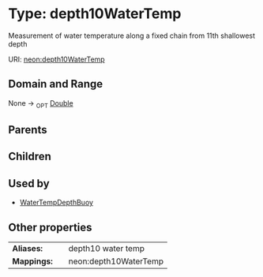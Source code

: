 
# Type: depth10WaterTemp


Measurement of water temperature along a fixed chain from 11th shallowest depth

URI: [neon:depth10WaterTemp](https://data.neonscience.org/depth10WaterTemp)


## Domain and Range

None ->  <sub>OPT</sub> [Double](types/Double.md)

## Parents


## Children


## Used by

 * [WaterTempDepthBuoy](WaterTempDepthBuoy.md)

## Other properties

|  |  |  |
| --- | --- | --- |
| **Aliases:** | | depth10 water temp |
| **Mappings:** | | neon:depth10WaterTemp |

